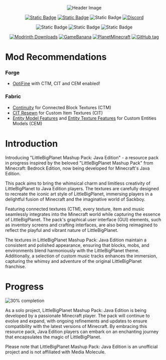 <center><div align="center">

![Header Image](https://cdn.discordapp.com/attachments/592805019590459403/1117840661299863693/mclbped.png)

[![Static Badge](https://img.shields.io/badge/better_with-OptiFine-red?label=works%20with&color=%23ff0000&labelColor=%2323272A)](https://optifine.net/downloads)
[![Static Badge](https://img.shields.io/badge/better_with-Continuity-red?label=works%20with&labelColor=%2323272A&color=red)](https://modrinth.com/mod/continuity)
![Static Badge](https://img.shields.io/badge/resolution-32x-green?logo=materialdesignicons&logoColor=white&label=resolution&labelColor=%2323272A&color=green&link=https%3A%2F%2Fmodrinth.com%2Fmod%2Fcontinuity)
[![Discord](https://img.shields.io/discord/1117957189068410960?logo=discord&logoColor=%237289DA&label=%E2%80%8Bdiscord&labelColor=%2323272A&color=%237289DA)](https://lbpd.tabbygarf.club)

![Static Badge](https://img.shields.io/badge/EMF%2FETF_Compatible-blue?color=blue)
![Static Badge](https://img.shields.io/badge/CIT_Resewn_Compatible-red?color=teal)
![Static Badge](https://img.shields.io/badge/OptiFine_Compatible-red?color=%23ff0000)


[![Modrinth Downloads](https://img.shields.io/modrinth/dt/lbp-mashup-pack-java?logo=modrinth&logoColor=00AF5C&labelColor=%2323272A&color=00AF5C)](https://modrinth.com/resourcepack/lbp-mashup-pack-java)
[![GameBanana](https://img.shields.io/badge/GameBanana-yellow?logo=gamebanana&logoColor=white&color=yellow)](https://gamebanana.com/mods/443011)
[![PlanetMinecraft](https://img.shields.io/badge/-PlanetMinecraft-blue?logo=atandt&logoColor=white&labelColor=blue)](https://www.planetminecraft.com/texture-pack/java-minecraft-lbp-edition/)
[![GitHub tag](https://img.shields.io/github/v/tag/TabbyGarf/lbp-java-edition?logo=github&label=latest&labelColor=%2323272A)](https://github.com/TabbyGarf/lbp-java-edition/releases/tag/1.20.x)


</div></center>

# Mod Recommendations
### Forge
- [OptiFine](https://optifine.net/downloads) with CTM, CIT and CEM enabled!

### Fabric

- [Continuity](https://modrinth.com/mod/continuity) for Connected Block Textures (CTM)
- [CIT Resewn](https://modrinth.com/mod/cit-resewn) for Custom Item Textures (CIT)
- [Entity Model Features](https://modrinth.com/mod/entity-model-features) and [Entity Texture Features](https://modrinth.com/mod/entitytexturefeatures) for Custom Entities Models (CEM)

# Introduction

Introducing "LittleBigPlanet Mashup Pack: Java Edition" - a resource pack in progress inspired by the beloved "LittleBigPlanet Mashup Pack" from Minecraft: Bedrock Edition, now being developed for Minecraft's Java Edition.

This pack aims to bring the whimsical charm and limitless creativity of LittleBigPlanet to Java Edition players. The textures are carefully designed to recreate the iconic art style of LittleBigPlanet, immersing players in a delightful fusion of Minecraft and the imaginative world of Sackboy.

Featuring connected textures (CTM), every texture, item and music seamlessly integrates into the Minecraft world while capturing the essence of LittleBigPlanet. The pack's graphical user interface (GUI) elements, such as inventory screens and crafting interfaces, are also being reimagined to reflect the playful and vibrant nature of LittleBigPlanet.

The textures in LittleBigPlanet Mashup Pack: Java Edition maintain a consistent and polished appearance, ensuring that blocks, mobs, and environments blend harmoniously with the LittleBigPlanet theme. Additionally, a selection of custom music tracks enhances the immersion, capturing the whimsy and adventure of the original LittleBigPlanet franchise.



# Progress

![30% completion](https://media.discordapp.net/attachments/592805019590459403/1117840661526352013/mc_lbpediti2on.png)

As a solo project, LittleBigPlanet Mashup Pack: Java Edition is being developed by a passionate Minecraft player. The pack will continue to evolve and expand, with ongoing refinements and updates to ensure compatibility with the latest versions of Minecraft. By embracing this resource pack, Java Edition players can embark on an enchanting journey that encapsulates the magic of LittleBigPlanet.

Please note that LittleBigPlanet Mashup Pack: Java Edition is an unofficial project and is not affiliated with Media Molecule.
</p>
